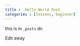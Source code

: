 ```yaml
---
title :  Hello World Post
categories : [lessons, beginner]
---
```

this is in `_posts` dir.

Edit away

